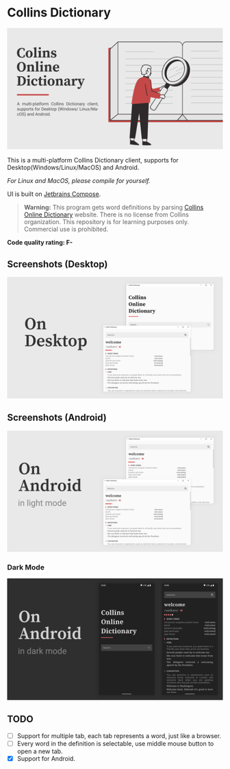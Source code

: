 # Collins Dictionary

![Bannner](assets/banner.png)

This is a multi-platform Collins Dictionary client, supports for Desktop(Windows/Linux/MacOS) and Android.

*For Linux and MacOS, please compile for yourself.*

UI is built on [Jetbrains Compose](https://github.com/JetBrains/compose-jb).

> **Warning:** This program gets word definitions by parsing [Collins Online Dictionary](https://www.collinsdcionary.com) website.
> There is no license from Collins organization. This repository is for learning purposes only. Commercial use is prohibited.

**Code quality rating: F-**

## Screenshots (Desktop)

![Screenshot](assets/screenshots/desktop.png)

## Screenshots (Android)

![Screenshot](assets/screenshots/android_light.png)

### Dark Mode

![Screenshot](assets/screenshots/android_dark.png)

## TODO

- [ ] Support for multiple tab, each tab represents a word, just like a browser.
- [ ] Every word in the definition is selectable, use middle mouse button to open a new tab.
- [x] Support for Android.